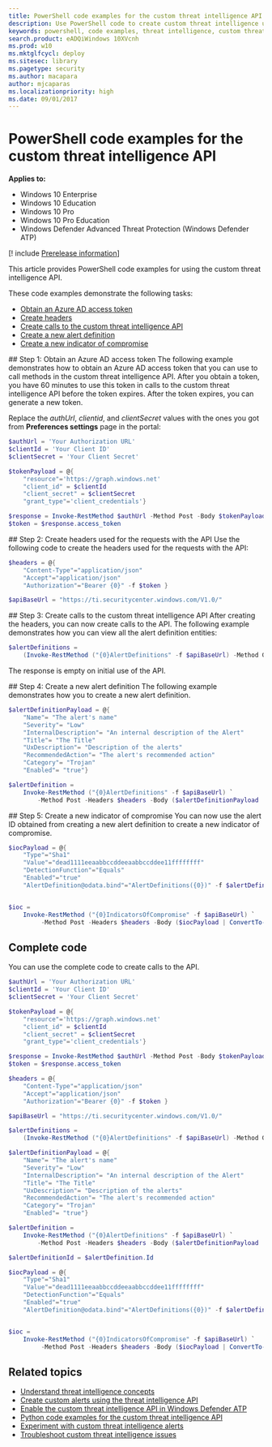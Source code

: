 ```yaml
---
title: PowerShell code examples for the custom threat intelligence API
description: Use PowerShell code to create custom threat intelligence using REST API.
keywords: powershell, code examples, threat intelligence, custom threat intelligence, rest api, api
search.product: eADQiWindows 10XVcnh
ms.prod: w10
ms.mktglfcycl: deploy
ms.sitesec: library
ms.pagetype: security
ms.author: macapara
author: mjcaparas
ms.localizationpriority: high
ms.date: 09/01/2017
---
```


# PowerShell code examples for the custom threat intelligence API

**Applies to:**

- Windows 10 Enterprise
- Windows 10 Education
- Windows 10 Pro
- Windows 10 Pro Education
- Windows Defender Advanced Threat Protection (Windows Defender ATP)

[! include [Prerelease information](prerelease.md)]

This article provides PowerShell code examples for using the custom threat intelligence API.

These code examples demonstrate the following tasks:
- [Obtain an Azure AD access token](#token)
- [Create headers](#headers)
- [Create calls to the custom threat intelligence API](#calls)
- [Create a new alert definition](#alert-definition)
- [Create a new indicator of compromise](#ioc)

<span id="token" />
## Step 1: Obtain an Azure AD access token
The following example demonstrates how to obtain an Azure AD access token that you can use to call methods in the custom threat intelligence API. After you obtain a token, you have 60 minutes to use this token in calls to the custom threat intelligence API before the token expires. After the token expires, you can generate a new token.

Replace the *authUrl*, *clientid*, and *clientSecret* values with the ones you got from **Preferences settings** page in the portal:

```powershell
$authUrl = 'Your Authorization URL'
$clientId = 'Your Client ID'
$clientSecret = 'Your Client Secret'

$tokenPayload = @{
    "resource"='https://graph.windows.net'
    "client_id" = $clientId
    "client_secret" = $clientSecret
    "grant_type"='client_credentials'}

$response = Invoke-RestMethod $authUrl -Method Post -Body $tokenPayload
$token = $response.access_token

```

<span id="headers" />
## Step 2: Create headers used for the requests with the API
Use the following code to create the headers used for the requests with the API:

```powershell
$headers = @{
    "Content-Type"="application/json"
    "Accept"="application/json"
    "Authorization"="Bearer {0}" -f $token }

$apiBaseUrl = "https://ti.securitycenter.windows.com/V1.0/"
```

<span id="calls" />
## Step 3: Create calls to the custom threat intelligence API
After creating the headers, you can now create calls to the API. The following example demonstrates how you can view all the alert definition entities:

```powershell
$alertDefinitions =
    (Invoke-RestMethod ("{0}AlertDefinitions" -f $apiBaseUrl) -Method Get -Headers $headers).value
```

The response is empty on initial use of the API.

<span id="alert-definition" />
## Step 4: Create a new alert definition
The following example demonstrates how you to create a new alert definition.

```powershell
$alertDefinitionPayload = @{
    "Name"= "The alert's name"
    "Severity"= "Low"
    "InternalDescription"= "An internal description of the Alert"
    "Title"= "The Title"
    "UxDescription"= "Description of the alerts"
    "RecommendedAction"= "The alert's recommended action"
    "Category"= "Trojan"
    "Enabled"= "true"}

$alertDefinition =
    Invoke-RestMethod ("{0}AlertDefinitions" -f $apiBaseUrl) `
        -Method Post -Headers $headers -Body ($alertDefinitionPayload | ConvertTo-Json)
```

<span id="ioc" />
## Step 5: Create a new indicator of compromise
You can now use the alert ID obtained from creating a new alert definition to create a new indicator of compromise.

```powershell
$iocPayload = @{
    "Type"="Sha1"
    "Value"="dead1111eeaabbccddeeaabbccddee11ffffffff"
    "DetectionFunction"="Equals"
    "Enabled"="true"
    "AlertDefinition@odata.bind"="AlertDefinitions({0})" -f $alertDefinitionId }


$ioc =
    Invoke-RestMethod ("{0}IndicatorsOfCompromise" -f $apiBaseUrl) `
         -Method Post -Headers $headers -Body ($iocPayload | ConvertTo-Json)
```

## Complete code
You can use the complete code to create calls to the API.

```powershell
$authUrl = 'Your Authorization URL'
$clientId = 'Your Client ID'
$clientSecret = 'Your Client Secret'

$tokenPayload = @{
    "resource"='https://graph.windows.net'
    "client_id" = $clientId
    "client_secret" = $clientSecret
    "grant_type"='client_credentials'}

$response = Invoke-RestMethod $authUrl -Method Post -Body $tokenPayload
$token = $response.access_token

$headers = @{
    "Content-Type"="application/json"
    "Accept"="application/json"
    "Authorization"="Bearer {0}" -f $token }

$apiBaseUrl = "https://ti.securitycenter.windows.com/V1.0/"

$alertDefinitions =
    (Invoke-RestMethod ("{0}AlertDefinitions" -f $apiBaseUrl) -Method Get -Headers $headers).value

$alertDefinitionPayload = @{
    "Name"= "The alert's name"
    "Severity"= "Low"
    "InternalDescription"= "An internal description of the Alert"
    "Title"= "The Title"
    "UxDescription"= "Description of the alerts"
    "RecommendedAction"= "The alert's recommended action"
    "Category"= "Trojan"
    "Enabled"= "true"}

$alertDefinition =
    Invoke-RestMethod ("{0}AlertDefinitions" -f $apiBaseUrl) `
        -Method Post -Headers $headers -Body ($alertDefinitionPayload | ConvertTo-Json)

$alertDefinitionId = $alertDefinition.Id

$iocPayload = @{
    "Type"="Sha1"
    "Value"="dead1111eeaabbccddeeaabbccddee11ffffffff"
    "DetectionFunction"="Equals"
    "Enabled"="true"
    "AlertDefinition@odata.bind"="AlertDefinitions({0})" -f $alertDefinitionId }


$ioc =
    Invoke-RestMethod ("{0}IndicatorsOfCompromise" -f $apiBaseUrl) `
         -Method Post -Headers $headers -Body ($iocPayload | ConvertTo-Json)

```

## Related topics
- [Understand threat intelligence concepts](threat-indicator-concepts-windows-defender-advanced-threat-protection.md)
- [Create custom alerts using the threat intelligence API](custom-ti-api-windows-defender-advanced-threat-protection.md)
- [Enable the custom threat intelligence API in Windows Defender ATP](enable-custom-ti-windows-defender-advanced-threat-protection.md)
- [Python code examples for the custom threat intelligence API](python-example-code-windows-defender-advanced-threat-protection.md)
- [Experiment with custom threat intelligence alerts](experiment-custom-ti-windows-defender-advanced-threat-protection.md)
- [Troubleshoot custom threat intelligence issues](troubleshoot-custom-ti-windows-defender-advanced-threat-protection.md)
